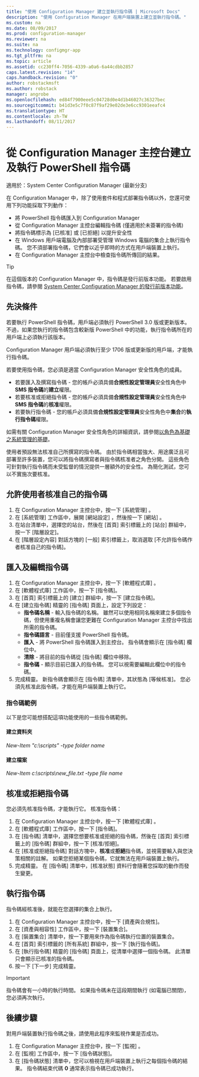 ```yaml
---
title: "使用 Configuration Manager 建立並執行指令碼 | Microsoft Docs"
description: "使用 Configuration Manager 在用戶端裝置上建立並執行指令碼。"
ms.custom: na
ms.date: 08/09/2017
ms.prod: configuration-manager
ms.reviewer: na
ms.suite: na
ms.technology: configmgr-app
ms.tgt_pltfrm: na
ms.topic: article
ms.assetid: cc230ff4-7056-4339-a0a6-6a44cdbb2857
caps.latest.revision: "14"
caps.handback.revision: "0"
author: robstackmsft
ms.author: robstack
manager: angrobe
ms.openlocfilehash: ed84f7900eee5c04728d0e4d1b46027c36327bec
ms.sourcegitcommit: b41d3e5c7f0c87f9af29e02de3e6cc9301eeafc4
ms.translationtype: HT
ms.contentlocale: zh-TW
ms.lasthandoff: 08/11/2017
---
```

# <a name="create-and-run-powershell-scripts-from-the-configuration-manager-console"></a>從 Configuration Manager 主控台建立及執行 PowerShell 指令碼

適用於：System Center Configuration Manager (最新分支)

在 Configuration Manager 中，除了使用套件和程式部署指令碼以外，您還可使用下列功能採取下列動作：

- 將 PowerShell 指令碼匯入到 Configuration Manager
- 從 Configuration Manager 主控台編輯指令碼 (僅適用於未簽署的指令碼)
- 將指令碼標示為 [已核准] 或 [已拒絕] 以提升安全性
- 在 Windows 用戶端電腦及內部部署受管理 Windows 電腦的集合上執行指令碼。 您不須部署指令碼，它們會以近乎即時的方式在用戶端裝置上執行。
- 在 Configuration Manager 主控台中檢查指令碼所傳回的結果。

>[!TIP]
>在這個版本的 Configuration Manager 中，指令碼是發行前版本功能。 若要啟用指令碼，請參閱 [System Center Configuration Manager 的發行前版本功能](/sccm/core/servers/manage/pre-release-features)。

## <a name="prerequisites"></a>先決條件

若要執行 PowerShell 指令碼，用戶端必須執行 PowerShell 3.0 版或更新版本。 不過，如果您執行的指令碼包含較新版 PowerShell 中的功能，執行指令碼所在的用戶端上必須執行該版本。

Configuration Manager 用戶端必須執行至少 1706 版或更新版的用戶端，才能執行指令碼。

若要使用指令碼，您必須是適當 Configuration Manager 安全性角色的成員。

- 若要匯入及撰寫指令碼 - 您的帳戶必須具備**合規性設定管理員**安全性角色中 **SMS 指令碼**的**建立**權限。
- 若要核准或拒絕指令碼 - 您的帳戶必須具備**合規性設定管理員**安全性角色中 **SMS 指令碼**的**核准**權限。
- 若要執行指令碼 - 您的帳戶必須具備**合規性設定管理員**安全性角色中**集合**的**執行指令碼**權限。

如需有關 Configuration Manager 安全性角色的詳細資訊，請參閱[以角色為基礎之系統管理的基礎](/sccm/core/understand/fundamentals-of-role-based-administration)。

使用者預設無法核准自己所撰寫的指令碼。 由於指令碼相當強大、用途廣泛且可部署至許多裝置，您可以將指令碼撰寫者與指令碼核准者之角色分開。 這些角色可針對執行指令碼而未受監督的情況提供一層額外的安全性。 為簡化測試，您可以不實施次要核准。

## <a name="allow-users-to-approve-their-own-scripts"></a>允許使用者核准自己的指令碼

1. 在 Configuration Manager 主控台中，按一下 [系統管理] 。
2. 在 [系統管理]  工作區中，展開 [網站設定] ，然後按一下 [網站] 。
3. 在站台清單中，選擇您的站台，然後在 [首頁] 索引標籤上的 [站台] 群組中，按一下 [階層設定]。
4. 在 [階層設定內容] 對話方塊的 [一般] 索引標籤上，取消選取 [不允許指令碼作者核准自己的指令碼]。

## <a name="import-and-edit-a-script"></a>匯入及編輯指令碼

1. 在 Configuration Manager 主控台中，按一下 [軟體程式庫] 。
2. 在 [軟體程式庫] 工作區中，按一下 [指令碼]。
3. 在 [首頁] 索引標籤上的 [建立] 群組中，按一下 [建立指令碼]。
4. 在 [建立指令碼] 精靈的 [指令碼] 頁面上，設定下列設定：
    - **指令碼名稱** - 輸入指令碼的名稱。 雖然可以使用相同名稱來建立多個指令碼，但使用重複名稱會讓您更難在 Configuration Manager 主控台中找出所需的指令碼。
    - **指令碼語言** - 目前僅支援 PowerShell 指令碼。
    - **匯入** - 將 PowerShell 指令碼匯入到主控台。 指令碼會顯示在 [指令碼] 欄位中。
    - **清除** - 將目前的指令碼從 [指令碼] 欄位中移除。
    - **指令碼** - 顯示目前已匯入的指令碼。 您可以視需要編輯此欄位中的指令碼。
5. 完成精靈。 新指令碼會顯示在 [指令碼] 清單中，其狀態為 [等候核准]。 您必須先核准此指令碼，才能在用戶端裝置上執行它。

### <a name="script-examples"></a>指令碼範例

以下是您可能想搭配這項功能使用的一些指令碼範例。

#### <a name="create-a-folder"></a>建立資料夾

*New-Item "c:\scripts" -type folder name* 
 
 
#### <a name="create-a-file"></a>建立檔案

*New-Item c:\scripts\new_file.txt -type file name*


## <a name="approve-or-deny-a-script"></a>核准或拒絕指令碼

您必須先核准指令碼，才能執行它。 核准指令碼：

1. 在 Configuration Manager 主控台中，按一下 [軟體程式庫] 。
2. 在 [軟體程式庫] 工作區中，按一下 [指令碼]。
3. 在 [指令碼] 清單中，選擇您想要核准或拒絕的指令碼，然後在 [首頁] 索引標籤上的 [指令碼] 群組中，按一下 [核准/拒絕]。
4. 在 [核准或拒絕指令碼] 對話方塊中，**核准**或**拒絕**指令碼，並視需要輸入與您決策相關的註解。 如果您拒絕某個指令碼，它就無法在用戶端裝置上執行。
5. 完成精靈。 在 [指令碼] 清單中，[核准狀態] 資料行會隨著您採取的動作而發生變更。

## <a name="run-a-script"></a>執行指令碼
指令碼經核准後，就能在您選擇的集合上執行。

1. 在 Configuration Manager 主控台中，按一下 [資產與合規性]。
2. 在 [資產與相容性] 工作區中，按一下 [裝置集合]。
3. 在 [裝置集合] 清單中，按一下要用來作為指令碼執行位置的裝置集合。
4. 在 [首頁] 索引標籤的 [所有系統] 群組中，按一下 [執行指令碼]。
5. 在 [執行指令碼] 精靈的 [指令碼] 頁面上，從清單中選擇一個指令碼。 此清單只會顯示已核准的指令碼。
6. 按一下 [下一步] 完成精靈。

>[!IMPORTANT]
>指令碼會有一小時的執行時間。 如果指令碼未在這段期間執行 (如電腦已關閉)，您必須再次執行。

## <a name="next-steps"></a>後續步驟

對用戶端裝置執行指令碼之後，請使用此程序來監視作業是否成功。

1. 在 Configuration Manager 主控台中，按一下 [監視] 。
2. 在 [監視] 工作區中，按一下 [指令碼狀態]。
3. 在 [指令碼狀態] 清單中，您可以檢視在用戶端裝置上執行之每個指令碼的結果。 指令碼結束代碼 **0** 通常表示指令碼已成功執行。
